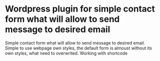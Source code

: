 # Wordpress plugin for simple contact form what will allow to send message to desired email

Simple contact form what will allow to send message to desired email. Simple to use webpage own styles, the default form is almoust without its own styles, what need to overwrited. Working with shortcode
